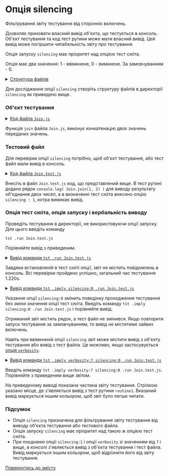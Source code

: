 # Опція silencing

Фільтрування звіту тестування від сторонніх включень.

Дозволяє приховати власний вивід об'єкта, що тестується в консоль. Об'єкт тестування та код тест рутини може мати власний вивід. Цей вивід може погіршити читабельність звіту про тестування.

Опція запуску `silencing` має пріоритет над опцією тест сюіта.

Опція має два значення: 1 - ввімкнене, 0 - вимкнене. За замовчуванням - 0.

<details>
  <summary><u>Структура файлів</u></summary>

```
silencing
     ├── Join.js
     ├── Join.test.js
     └── package.json
```

</details>

Для дослідження опції `silencing` створіть структуру файлів в директорії `silencing` як приведено вище.

### Об'єкт тестування

<details>
    <summary><u>Код файла <code>Join.js</code></u></summary>

```js    
module.exports.join = function( a, b )
{
  return String( a ) + String( b );
};
```

</details>

Функція `join` файла `Join.js`, виконує конкатенацію двох значень переданих значень.

### Тестовий файл

Для перевірки опції `silencing` потрібно, щоб об'єкт тестування, або тест файл мали вивід в консоль.

<details>
    <summary><u>Код файла <code>Join.test.js</code></u></summary>

```js    
let _ = require( 'wTesting' );
let Join = require( './Join.js' );

//

function routine1( test )
{
  test.case = 'pass';
  test.identical( Join.join( 'Hello ', 'world!' ), 'Hello world!' );
  console.log( Join.join(1, 2) );  
  test.identical( Join.join( 1, 2 ), '12' );
}

//

let Self =
{
  name : 'Join',
  silencing : 1,

  tests :
  {
    routine1,
  }
}

//

Self = wTestSuite( Self );
if( typeof module !== 'undefined' && !module.parent )
wTester.test( Self.name );
```

</details>

Внесіть в файл `Join.test.js` код, що представлений вище. В тест рутині додано рядок `console.log( Join.join(1, 2) )` для виводу результату об'єднання двох чисел, а в визначенні тест сюіта внесено опцію `silencing : 1`, котра вимикає вивід.

### Опція тест сюіта, опція запуску і вербальність виводу

Проведіть тестування в директорії, не використовуючи опції запуску. Для цього введіть команду

```
tst .run Join.test.js
```
Порівняйте вивід з приведеним.

<details>
  <summary><u>Вивід команди <code>tst .run Join.test.js</code></u></summary>

```
[user@user ~]$ tst .run Join.test.js
Running test suite ( Join ) ..
    at  /path_to_module/testCreation/Join.test.js:40

      Passed test routine ( Join / routine1 ) in 0.059s

    Passed test checks 2 / 2
    Passed test cases 1 / 1
    Passed test routines 1 / 1
    Test suite ( Join ) ... in 0.657s ... ok


  Testing ... in 1.220s ... ok
```

</details>

Завдяки встановленій в тест сюіті опції, звіт не містить повідомлень в консоль. Всі перевірки пройдено успішно, загальний час тестування 1.220s.

<details>
  <summary><u>Вивід команди <code>tst .imply silencing:0 .run Join.test.js</code></u></summary>

```
[user@user ~]$ tst .imply silencing:0 .run Join.test.js
Running test suite ( Join ) ..
    at  /path_to_module/testCreation/Join.test.js:40
12

      Passed test routine ( Join / routine1 ) in 0.056s

    Passed test checks 2 / 2
    Passed test cases 1 / 1
    Passed test routines 1 / 1
    Test suite ( Join ) ... in 0.643s ... ok


  Testing ... in 1.208s ... ok
```

</details>

Указання опції `silencing:0` змінить поведінку проходження тестування без зміни значення опції тест сюіта. Введіть команду `tst .imply silencing:0 .run Join.test.js` і порівняйте вивід.

Отриманий звіт містить рядок, а тест файл не змінився. Якщо повторити запуск тестування за замовчуванням, то вивід не міститиме зайвих включень.

Навіть при ввімкненій опції `silencing` звіт може містити вивід з об'єкту тестування або вивід з тест файла. Це можливо, якщо застосувується [опція `verbosity`](Verbosity.md).

<details>
  <summary><u>Вивід команди <code>tst .imply verbosity:7 silencing:0 .run Join.test.js</code></u></summary>

![option.silencing.png](../../images/option.silencing.png)

</details>

Введіть команду `tst .imply verbosity:7 silencing:0 .run Join.test.js`. Порівняйте з приведеним вище звітом.

На приведеному виводі показана частина звіту тестування. Стрілкою указано місце, де з'являється вивід з тест рутини `routine1`. Вказаний вивід маркується іншим кольором, щоб звіт було легше читати.

### Підсумок

- Опція `silencing` призначена для фільтрування звіту тестування від виводу об'єкта тестування або тестового файла.
- Опція запуску `silencing` має пріоритет над такою ж опцією тест сюіта.
- При поєднанні опції `silencing:1` і опції `verbosity` зі значенням від `7` і вище, в консолі з'являється вивід з об'єкта тестування і тест файла. Вивід маркується іншим кольором, щоб відрізнити його від звіту тестування.

[Повернутись до змісту](../README.md#tutorials)
